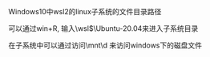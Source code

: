Windows10中wsl2的linux子系统的文件目录路径

可以通过win+R, 输入\\wsl$\Ubuntu-20.04来进入子系统目录

在子系统中可以通过访问\mnt\d 来访问windows下的磁盘文件
